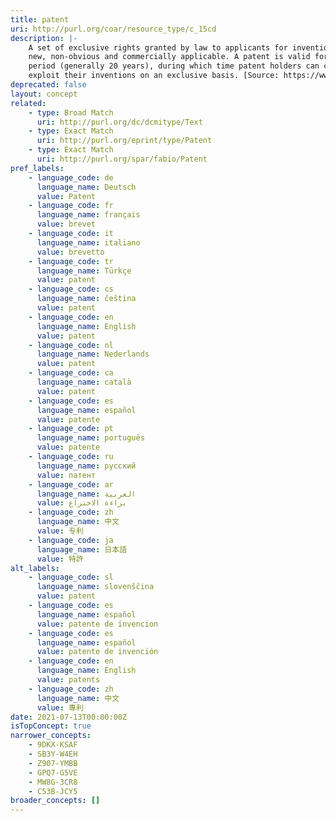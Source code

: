 ```yaml
---
title: patent
uri: http://purl.org/coar/resource_type/c_15cd
description: |-
    A set of exclusive rights granted by law to applicants for inventions that are
    new, non-obvious and commercially applicable. A patent is valid for a limited
    period (generally 20 years), during which time patent holders can commercially
    exploit their inventions on an exclusive basis. [Source: https://www.wipo.int/edocs/pubdocs/en/wipo_pub_943_2018.pdf]
deprecated: false
layout: concept
related:
    - type: Broad Match
      uri: http://purl.org/dc/dcmitype/Text
    - type: Exact Match
      uri: http://purl.org/eprint/type/Patent
    - type: Exact Match
      uri: http://purl.org/spar/fabio/Patent
pref_labels:
    - language_code: de
      language_name: Deutsch
      value: Patent
    - language_code: fr
      language_name: français
      value: brevet
    - language_code: it
      language_name: italiano
      value: brevetto
    - language_code: tr
      language_name: Türkçe
      value: patent
    - language_code: cs
      language_name: čeština
      value: patent
    - language_code: en
      language_name: English
      value: patent
    - language_code: nl
      language_name: Nederlands
      value: patent
    - language_code: ca
      language_name: català
      value: patent
    - language_code: es
      language_name: español
      value: patente
    - language_code: pt
      language_name: português
      value: patente
    - language_code: ru
      language_name: русский
      value: патент
    - language_code: ar
      language_name: العربية
      value: براءة الاختراع
    - language_code: zh
      language_name: 中文
      value: 专利
    - language_code: ja
      language_name: 日本語
      value: 特許
alt_labels:
    - language_code: sl
      language_name: slovenščina
      value: patent
    - language_code: es
      language_name: español
      value: patente de invencion
    - language_code: es
      language_name: español
      value: patente de invención
    - language_code: en
      language_name: English
      value: patents
    - language_code: zh
      language_name: 中文
      value: 專利
date: 2021-07-13T00:00:00Z
isTopConcept: true
narrower_concepts:
    - 9DKX-KSAF
    - SB3Y-W4EH
    - Z907-YMBB
    - GPQ7-G5VE
    - MW8G-3CR8
    - C53B-JCY5
broader_concepts: []
---
```


